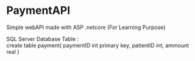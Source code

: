 # PaymentAPI
Simple webAPI made with ASP .netcore (For Learning Purpose)


SQL Server Database Table :     
        create table payment(
        paymentID int primary key,
        patientID int,
        ammount real
        )
